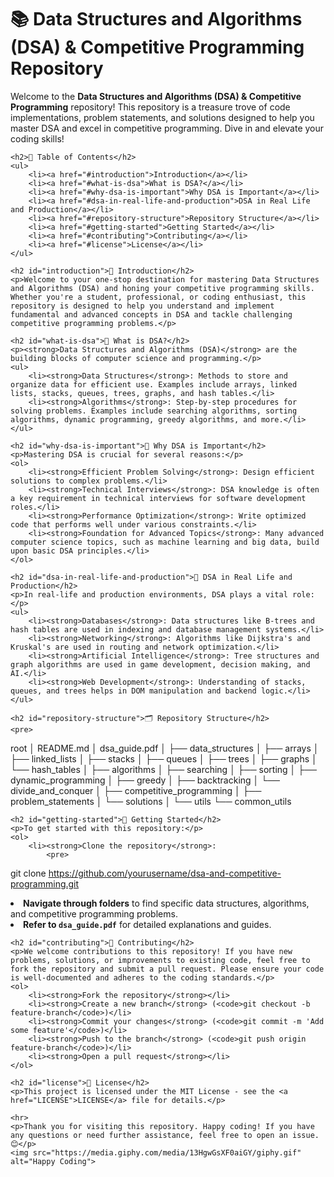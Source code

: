 <!DOCTYPE html>
<html lang="en">
<head>
    <meta charset="UTF-8">
    <meta name="viewport" content="width=device-width, initial-scale=1.0">
    <title>DSA & Competitive Programming Repository</title>
</head>
<body>
    <h1>📚 Data Structures and Algorithms (DSA) & Competitive Programming Repository</h1>
    <p>Welcome to the <strong>Data Structures and Algorithms (DSA) & Competitive Programming</strong> repository! This repository is a treasure trove of code implementations, problem statements, and solutions designed to help you master DSA and excel in competitive programming. Dive in and elevate your coding skills!</p>

    <h2>📑 Table of Contents</h2>
    <ul>
        <li><a href="#introduction">Introduction</a></li>
        <li><a href="#what-is-dsa">What is DSA?</a></li>
        <li><a href="#why-dsa-is-important">Why DSA is Important</a></li>
        <li><a href="#dsa-in-real-life-and-production">DSA in Real Life and Production</a></li>
        <li><a href="#repository-structure">Repository Structure</a></li>
        <li><a href="#getting-started">Getting Started</a></li>
        <li><a href="#contributing">Contributing</a></li>
        <li><a href="#license">License</a></li>
    </ul>

    <h2 id="introduction">🔰 Introduction</h2>
    <p>Welcome to your one-stop destination for mastering Data Structures and Algorithms (DSA) and honing your competitive programming skills. Whether you're a student, professional, or coding enthusiast, this repository is designed to help you understand and implement fundamental and advanced concepts in DSA and tackle challenging competitive programming problems.</p>

    <h2 id="what-is-dsa">📘 What is DSA?</h2>
    <p><strong>Data Structures and Algorithms (DSA)</strong> are the building blocks of computer science and programming.</p>
    <ul>
        <li><strong>Data Structures</strong>: Methods to store and organize data for efficient use. Examples include arrays, linked lists, stacks, queues, trees, graphs, and hash tables.</li>
        <li><strong>Algorithms</strong>: Step-by-step procedures for solving problems. Examples include searching algorithms, sorting algorithms, dynamic programming, greedy algorithms, and more.</li>
    </ul>

    <h2 id="why-dsa-is-important">🌟 Why DSA is Important</h2>
    <p>Mastering DSA is crucial for several reasons:</p>
    <ol>
        <li><strong>Efficient Problem Solving</strong>: Design efficient solutions to complex problems.</li>
        <li><strong>Technical Interviews</strong>: DSA knowledge is often a key requirement in technical interviews for software development roles.</li>
        <li><strong>Performance Optimization</strong>: Write optimized code that performs well under various constraints.</li>
        <li><strong>Foundation for Advanced Topics</strong>: Many advanced computer science topics, such as machine learning and big data, build upon basic DSA principles.</li>
    </ol>

    <h2 id="dsa-in-real-life-and-production">🚀 DSA in Real Life and Production</h2>
    <p>In real-life and production environments, DSA plays a vital role:</p>
    <ul>
        <li><strong>Databases</strong>: Data structures like B-trees and hash tables are used in indexing and database management systems.</li>
        <li><strong>Networking</strong>: Algorithms like Dijkstra's and Kruskal's are used in routing and network optimization.</li>
        <li><strong>Artificial Intelligence</strong>: Tree structures and graph algorithms are used in game development, decision making, and AI.</li>
        <li><strong>Web Development</strong>: Understanding of stacks, queues, and trees helps in DOM manipulation and backend logic.</li>
    </ul>

    <h2 id="repository-structure">🗂️ Repository Structure</h2>
    <pre>
root
│   README.md
│   dsa_guide.pdf
│
├── data_structures
│   ├── arrays
│   ├── linked_lists
│   ├── stacks
│   ├── queues
│   ├── trees
│   ├── graphs
│   └── hash_tables
│
├── algorithms
│   ├── searching
│   ├── sorting
│   ├── dynamic_programming
│   ├── greedy
│   ├── backtracking
│   └── divide_and_conquer
│
├── competitive_programming
│   ├── problem_statements
│   └── solutions
│
└── utils
    └── common_utils
    </pre>

    <h2 id="getting-started">🏁 Getting Started</h2>
    <p>To get started with this repository:</p>
    <ol>
        <li><strong>Clone the repository</strong>:
            <pre>
git clone https://github.com/yourusername/dsa-and-competitive-programming.git
            </pre>
        </li>
        <li><strong>Navigate through folders</strong> to find specific data structures, algorithms, and competitive programming problems.</li>
        <li><strong>Refer to <code>dsa_guide.pdf</code></strong> for detailed explanations and guides.</li>
    </ol>

    <h2 id="contributing">🤝 Contributing</h2>
    <p>We welcome contributions to this repository! If you have new problems, solutions, or improvements to existing code, feel free to fork the repository and submit a pull request. Please ensure your code is well-documented and adheres to the coding standards.</p>
    <ol>
        <li><strong>Fork the repository</strong></li>
        <li><strong>Create a new branch</strong> (<code>git checkout -b feature-branch</code>)</li>
        <li><strong>Commit your changes</strong> (<code>git commit -m 'Add some feature'</code>)</li>
        <li><strong>Push to the branch</strong> (<code>git push origin feature-branch</code>)</li>
        <li><strong>Open a pull request</strong></li>
    </ol>

    <h2 id="license">📜 License</h2>
    <p>This project is licensed under the MIT License - see the <a href="LICENSE">LICENSE</a> file for details.</p>

    <hr>
    <p>Thank you for visiting this repository. Happy coding! If you have any questions or need further assistance, feel free to open an issue. 😊</p>
    <img src="https://media.giphy.com/media/13HgwGsXF0aiGY/giphy.gif" alt="Happy Coding">
</body>
</html>
